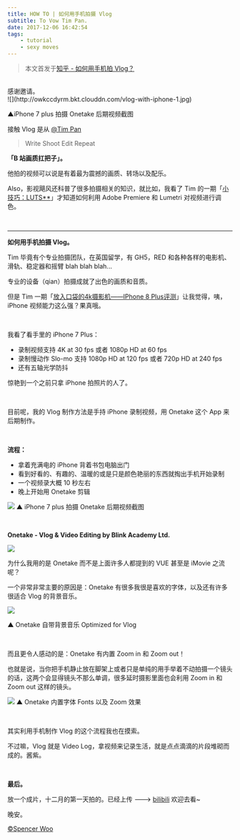 ```yaml
---
title: HOW TO | 如何用手机拍摄 Vlog
subtitle: To Vow Tim Pan.
date: 2017-12-06 16:42:54
tags:
	- tutorial
	- sexy moves
---
```


> 本文首发于[知乎 - 如何用手机拍 Vlog？](http://www.zhihu.com/question/65198828/answer/269329730)

<br>
感谢邀请。
<br>
![](http://owkccdyrm.bkt.clouddn.com/vlog-with-iphone-1.jpg)

▲iPhone 7 plus 拍摄 Onetake 后期视频截图

接触 Vlog 是从 [@Tim Pan](http://www.zhihu.com/people/440c68fd02f449f010d69c1a6eebdbd4)

> Write
> Shoot
> Edit
> Repeat

**「B 站画质扛把子」。**

他拍的视频可以说是有着最为震撼的画质、转场以及配乐。

Also，影视飓风还科普了很多拍摄相关的知识，就比如，我看了 Tim 的一期「[小技巧：LUTS**](http://link.zhihu.com/?target=http%3A//www.bilibili.com/video/av7855737/)」才知道如何利用 Adobe Premiere 和 Lumetri 对视频进行调色。

<br>

------

**如何用手机拍摄 Vlog。**

Tim 毕竟有个专业拍摄团队，在英国留学，有 GH5，RED 和各种各样的电影机、滑轨、稳定器和摇臂 blah blah blah...

专业的设备（qian）拍摄成就了出色的画质和音质。

但是 Tim 一期「[放入口袋的4k摄影机——IPhone 8 Plus评测](http://link.zhihu.com/?target=http%3A//www.bilibili.com/video/av15505588/)」让我觉得，咦，iPhone 视频能力这么强？果真哦。

<br>

我看了看手里的 iPhone 7 Plus：

- 录制视频支持 4K at 30 fps 或者 1080p HD at 60 fps
- 录制慢动作 Slo-mo 支持 1080p HD at 120 fps 或者 720p HD at 240 fps
- 还有五轴光学防抖

惊艳到一个之前只拿 iPhone 拍照片的人了。

<br>

目前呢，我的 Vlog 制作方法是手持 iPhone 录制视频，用 Onetake 这个 App 来后期制作。

<br>

**流程：**

- 拿着充满电的 iPhone 背着书包电脑出门
- 看到好看的、有趣的、温暖的或是只是颜色艳丽的东西就掏出手机开始录制
- 一个视频录大概 10 秒左右
- 晚上开始用 Onetake 剪辑



![](http://owkccdyrm.bkt.clouddn.com/vlog-with-iphone-2.jpg)
▲ iPhone 7 plus 拍摄 Onetake 后期视频截图

<br>

**Onetake - Vlog & Video Editing by Blink Academy Ltd.**

![](http://owkccdyrm.bkt.clouddn.com/vlog-with-iphone-3.jpg)

为什么我用的是 Onetake 而不是上面许多人都提到的 VUE 甚至是 iMovie 之流呢？

一个非常非常主要的原因是：Onetake 有很多我很是喜欢的字体，以及还有许多很适合 Vlog 的背景音乐。

![](http://owkccdyrm.bkt.clouddn.com/vlog-with-iphone-4.jpg)

▲ Onetake 自带背景音乐 Optimized for Vlog

<br>


而且更令人感动的是：Onetake 有内置 Zoom in 和 Zoom out！

也就是说，当你把手机静止放在脚架上或者只是单纯的用手举着不动拍摄一个镜头的话，这两个会显得镜头不那么单调，很多延时摄影里面也会利用 Zoom in 和 Zoom out 这样的镜头。

![](http://owkccdyrm.bkt.clouddn.com/vlog-with-iphone-5.jpg)
▲ Onetake 内置字体 Fonts 以及 Zoom 效果

<br>

其实利用手机制作 Vlog 的这个流程我也在摸索。

不过嘛，Vlog 就是 Video Log，拿视频来记录生活，就是点点滴滴的片段堆砌而成的。酱紫。

<br>

**最后。**

放一个成片，十二月的第一天拍的。已经上传 ---> [bilibili](http://link.zhihu.com/?target=http%3A//www.bilibili.com/video/av16843285/) 欢迎去看~

晚安。

[©Spencer Woo](http://link.zhihu.com/?target=http%3A//spencerwoo.com/)
